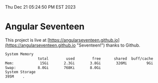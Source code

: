 Thu Dec 21 05:24:50 PM EST 2023

# Angular Seventeen


This project is live at [https://angularseventeen.github.io](https://angularseventeen.github.io "Seventeen!") thanks to Github.

```bash
System Memory
               total        used        free      shared  buff/cache   available
Mem:            15Gi       2.3Gi       3.8Gi       326Mi         9Gi        12Gi
Swap:          8.0Gi       768Ki       8.0Gi
System Storage
395M	.
